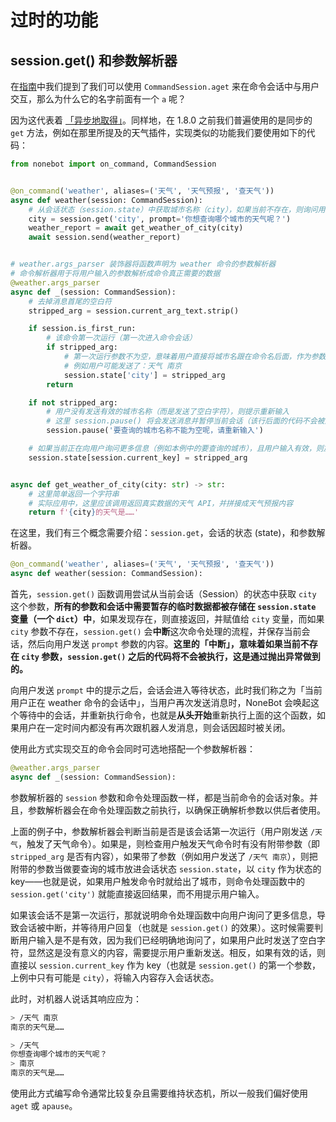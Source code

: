 # 过时的功能

## session.get() 和参数解析器

在[指南](../guide/command.md#编写真正的内容)中我们提到了我们可以使用 `CommandSession.aget` 来在命令会话中与用户交互，那么为什么它的名字前面有一个 `a` 呢？

因为这代表着 [「异步地取得」](https://github.com/nonebot/nonebot/pull/232)。同样地，在 1.8.0 之前我们普遍使用的是同步的 `get` 方法，例如在那里所提及的天气插件，实现类似的功能我们要使用如下的代码：

```python
from nonebot import on_command, CommandSession


@on_command('weather', aliases=('天气', '天气预报', '查天气'))
async def weather(session: CommandSession):
    # 从会话状态（session.state）中获取城市名称（city），如果当前不存在，则询问用户
    city = session.get('city', prompt='你想查询哪个城市的天气呢？')
    weather_report = await get_weather_of_city(city)
    await session.send(weather_report)


# weather.args_parser 装饰器将函数声明为 weather 命令的参数解析器
# 命令解析器用于将用户输入的参数解析成命令真正需要的数据
@weather.args_parser
async def _(session: CommandSession):
    # 去掉消息首尾的空白符
    stripped_arg = session.current_arg_text.strip()

    if session.is_first_run:
        # 该命令第一次运行（第一次进入命令会话）
        if stripped_arg:
            # 第一次运行参数不为空，意味着用户直接将城市名跟在命令名后面，作为参数传入
            # 例如用户可能发送了：天气 南京
            session.state['city'] = stripped_arg
        return

    if not stripped_arg:
        # 用户没有发送有效的城市名称（而是发送了空白字符），则提示重新输入
        # 这里 session.pause() 将会发送消息并暂停当前会话（该行后面的代码不会被运行）
        session.pause('要查询的城市名称不能为空呢，请重新输入')

    # 如果当前正在向用户询问更多信息（例如本例中的要查询的城市），且用户输入有效，则放入会话状态
    session.state[session.current_key] = stripped_arg


async def get_weather_of_city(city: str) -> str:
    # 这里简单返回一个字符串
    # 实际应用中，这里应该调用返回真实数据的天气 API，并拼接成天气预报内容
    return f'{city}的天气是……'
```

在这里，我们有三个概念需要介绍：`session.get`，会话的状态 (state)，和参数解析器。

```python
@on_command('weather', aliases=('天气', '天气预报', '查天气'))
async def weather(session: CommandSession):
```

首先，`session.get()` 函数调用尝试从当前会话（Session）的状态中获取 `city` 这个参数，**所有的参数和会话中需要暂存的临时数据都被存储在 `session.state` 变量（一个 `dict`）中**，如果发现存在，则直接返回，并赋值给 `city` 变量，而如果 `city` 参数不存在，`session.get()` 会**中断**这次命令处理的流程，并保存当前会话，然后向用户发送 `prompt` 参数的内容。**这里的「中断」，意味着如果当前不存在 `city` 参数，`session.get()` 之后的代码将不会被执行，这是通过抛出异常做到的。**

向用户发送 `prompt` 中的提示之后，会话会进入等待状态，此时我们称之为「当前用户正在 weather 命令的会话中」，当用户再次发送消息时，NoneBot 会唤起这个等待中的会话，并重新执行命令，也就是**从头开始**重新执行上面的这个函数，如果用户在一定时间内都没有再次跟机器人发消息，则会话因超时被关闭。

使用此方式实现交互的命令会同时可选地搭配一个参数解析器：

```python
@weather.args_parser
async def _(session: CommandSession):
```

参数解析器的 `session` 参数和命令处理函数一样，都是当前命令的会话对象。并且，参数解析器会在命令处理函数之前执行，以确保正确解析参数以供后者使用。

上面的例子中，参数解析器会判断当前是否是该会话第一次运行（用户刚发送 `/天气`，触发了天气命令）。如果是，则检查用户触发天气命令时有没有附带参数（即 `stripped_arg` 是否有内容），如果带了参数（例如用户发送了 `/天气 南京`），则把附带的参数当做要查询的城市放进会话状态 `session.state`，以 `city` 作为状态的 key——也就是说，如果用户触发命令时就给出了城市，则命令处理函数中的 `session.get('city')` 就能直接返回结果，而不用提示用户输入。

如果该会话不是第一次运行，那就说明命令处理函数中向用户询问了更多信息，导致会话被中断，并等待用户回复（也就是 `session.get()` 的效果）。这时候需要判断用户输入是不是有效，因为我们已经明确地询问了，如果用户此时发送了空白字符，显然这是没有意义的内容，需要提示用户重新发送。相反，如果有效的话，则直接以 `session.current_key` 作为 key（也就是 `session.get()` 的第一个参数，上例中只有可能是 `city`），将输入内容存入会话状态。

此时，对机器人说话其响应应为：

```bash
> /天气 南京
南京的天气是……

> /天气
你想查询哪个城市的天气呢？
> 南京
南京的天气是……
```

使用此方式编写命令通常比较复杂且需要维持状态机，所以一般我们偏好使用 `aget` 或 `apause`。
